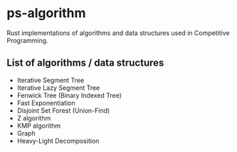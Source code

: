 # ps-algorithm

Rust implementations of algorithms and data structures used in Competitive Programming.

## List of algorithms / data structures

- Iterative Segment Tree
- Iterative Lazy Segment Tree
- Fenwick Tree (Binary Indexed Tree)
- Fast Exponentiation
- Disjoint Set Forest (Union-Find)
- Z algorithm
- KMP algorithm
- Graph
- Heavy-Light Decomposition
